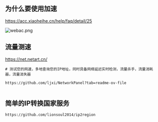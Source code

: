 


## 为什么要使用加速

https://acc.xiaoheihe.cn/help/faq/detail/25

![webac.png](webac.png) 

## 流量测速


https://net.netart.cn/

```shell
# 测试您的网速，多地查询您的IP地址，同时具备网络延迟实时检测，流量杀手，流量消耗器，流量消失器

https://github.com/ljxi/NetworkPanel?tab=readme-ov-file


```


## 简单的IP转换国家服务

```shell
https://github.com/lionsoul2014/ip2region
```
